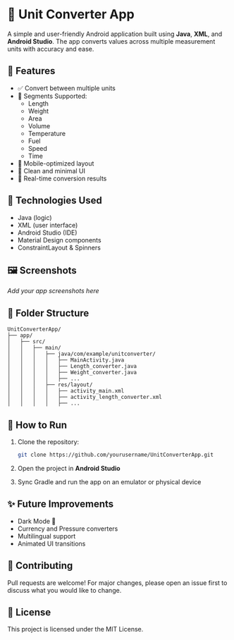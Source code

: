 # 📱 Unit Converter App

A simple and user-friendly Android application built using **Java**, **XML**, and **Android Studio**. The app converts values across multiple measurement units with accuracy and ease.

## 🔧 Features

- ✅ Convert between multiple units
- 📏 Segments Supported:
  - Length
  - Weight
  - Area
  - Volume
  - Temperature
  - Fuel
  - Speed
  - Time
- 📱 Mobile-optimized layout
- 🎨 Clean and minimal UI
- 🧮 Real-time conversion results

## 🚀 Technologies Used

- Java (logic)
- XML (user interface)
- Android Studio (IDE)
- Material Design components
- ConstraintLayout & Spinners

## 🖼️ Screenshots

_Add your app screenshots here_

## 📂 Folder Structure

```
UnitConverterApp/
├── app/
│   ├── src/
│   │   ├── main/
│   │   │   ├── java/com/example/unitconverter/
│   │   │   │   ├── MainActivity.java
│   │   │   │   ├── Length_converter.java
│   │   │   │   ├── Weight_converter.java
│   │   │   │   ├── ...
│   │   │   ├── res/layout/
│   │   │   │   ├── activity_main.xml
│   │   │   │   ├── activity_length_converter.xml
│   │   │   │   ├── ...
```

## 🔑 How to Run

1. Clone the repository:

   ```bash
   git clone https://github.com/yourusername/UnitConverterApp.git
   ```

2. Open the project in **Android Studio**
3. Sync Gradle and run the app on an emulator or physical device

## ✨ Future Improvements

- Dark Mode 🌙
- Currency and Pressure converters
- Multilingual support
- Animated UI transitions

## 🤝 Contributing

Pull requests are welcome! For major changes, please open an issue first to discuss what you would like to change.

## 📃 License

This project is licensed under the MIT License.
